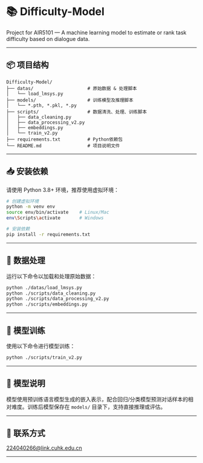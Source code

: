 # 📚 Difficulty-Model

Project for AIR5101 — A machine learning model to estimate or rank task difficulty based on dialogue data.

---

## 📦 项目结构

```
Difficulty-Model/
├── datas/                    # 原始数据 & 处理脚本
│   └── load_lmsys.py
├── models/                   # 训练模型及推理脚本
│   └── *.pth, *.pkl, *.py
├── scripts/                  # 数据清洗、处理、训练脚本
│   ├── data_cleaning.py
│   ├── data_processing_v2.py
│   ├── embeddings.py
│   └── train_v2.py
├── requirements.txt          # Python依赖包
└── README.md                 # 项目说明文件
```

---

## 📥 安装依赖

请使用 Python 3.8+ 环境，推荐使用虚拟环境：

```bash
# 创建虚拟环境
python -m venv env
source env/bin/activate    # Linux/Mac
env\Scripts\activate       # Windows

# 安装依赖
pip install -r requirements.txt
```

---

## 🔄 数据处理

运行以下命令以加载和处理原始数据：

```bash
python ./datas/load_lmsys.py
python ./scripts/data_cleaning.py
python ./scripts/data_processing_v2.py
python ./scripts/embeddings.py
```

---

## 🧠 模型训练

使用以下命令进行模型训练：

```bash
python ./scripts/train_v2.py
```

---

## 📝 模型说明

模型使用预训练语言模型生成的嵌入表示，配合回归/分类模型预测对话样本的相对难度。训练后模型保存在 `models/` 目录下，支持直接推理或评估。

---


## 📮 联系方式

224040266@link.cuhk.edu.cn

---
